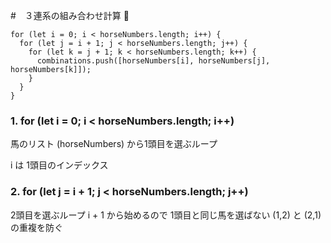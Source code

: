 #　３連系の組み合わせ計算 👋


```
for (let i = 0; i < horseNumbers.length; i++) {
  for (let j = i + 1; j < horseNumbers.length; j++) {
    for (let k = j + 1; k < horseNumbers.length; k++) {
      combinations.push([horseNumbers[i], horseNumbers[j], horseNumbers[k]]);
    }
  }
}

```

### 1. for (let i = 0; i < horseNumbers.length; i++)
馬のリスト (horseNumbers) から1頭目を選ぶループ

i は 1頭目のインデックス

### 2. for (let j = i + 1; j < horseNumbers.length; j++)
2頭目を選ぶループ
i + 1 から始めるので
1頭目と同じ馬を選ばない
(1,2) と (2,1) の重複を防ぐ
